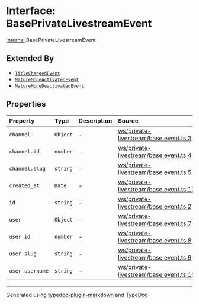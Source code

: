 # Interface: BasePrivateLivestreamEvent

[Internal](../index.md).BasePrivateLivestreamEvent

## Extended By

- [`TitleChangedEvent`](TitleChangedEvent.md)
- [`MatureModeActivatedEvent`](MatureModeActivatedEvent.md)
- [`MatureModeDeactivatedEvent`](MatureModeDeactivatedEvent.md)

## Properties

| Property | Type | Description | Source |
| :------ | :------ | :------ | :------ |
| `channel` | `Object` | - | [ws/private-livestream/base.event.ts:3](https://github.com/zSoulweaver/kient/blob/cb3a38e/src/ws/private-livestream/base.event.ts#L3) |
| `channel.id` | `number` | - | [ws/private-livestream/base.event.ts:4](https://github.com/zSoulweaver/kient/blob/cb3a38e/src/ws/private-livestream/base.event.ts#L4) |
| `channel.slug` | `string` | - | [ws/private-livestream/base.event.ts:5](https://github.com/zSoulweaver/kient/blob/cb3a38e/src/ws/private-livestream/base.event.ts#L5) |
| `created_at` | `Date` | - | [ws/private-livestream/base.event.ts:12](https://github.com/zSoulweaver/kient/blob/cb3a38e/src/ws/private-livestream/base.event.ts#L12) |
| `id` | `string` | - | [ws/private-livestream/base.event.ts:2](https://github.com/zSoulweaver/kient/blob/cb3a38e/src/ws/private-livestream/base.event.ts#L2) |
| `user` | `Object` | - | [ws/private-livestream/base.event.ts:7](https://github.com/zSoulweaver/kient/blob/cb3a38e/src/ws/private-livestream/base.event.ts#L7) |
| `user.id` | `number` | - | [ws/private-livestream/base.event.ts:8](https://github.com/zSoulweaver/kient/blob/cb3a38e/src/ws/private-livestream/base.event.ts#L8) |
| `user.slug` | `string` | - | [ws/private-livestream/base.event.ts:9](https://github.com/zSoulweaver/kient/blob/cb3a38e/src/ws/private-livestream/base.event.ts#L9) |
| `user.username` | `string` | - | [ws/private-livestream/base.event.ts:10](https://github.com/zSoulweaver/kient/blob/cb3a38e/src/ws/private-livestream/base.event.ts#L10) |

***

Generated using [typedoc-plugin-markdown](https://www.npmjs.com/package/typedoc-plugin-markdown) and [TypeDoc](https://typedoc.org/)
